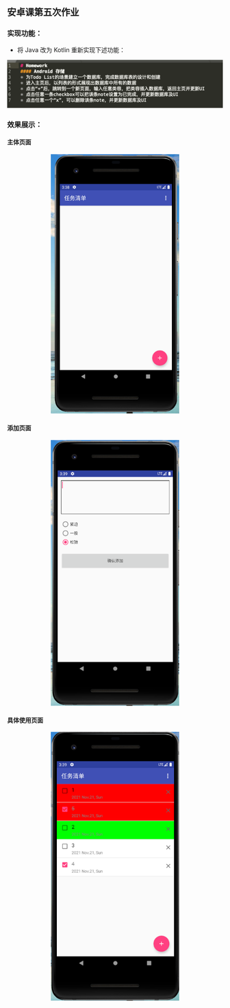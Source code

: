 ## 安卓课第五次作业

### 实现功能：

- 将 Java 改为 Kotlin 重新实现下述功能：

<center class="half">
    <img src="./img/img0.png" width="600"/>
</center>




### 效果展示：

#### 主体页面
<center class="half">
    <img src="./img/img1.png" width="300"/>
</center>


#### 添加页面
<center class="half">
    <img src="./img/img2.png" width="300"/>
</center>


#### 具体使用页面
<center class="half">
    <img src="./img/img3.png" width="300"/>
</center>
